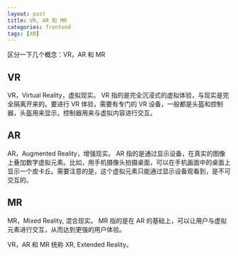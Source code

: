 ```yaml
---
layout: post
title: VR, AR 和 MR
categories: frontend
tags: [XR]
---
```


区分一下几个概念：VR，AR 和 MR

## VR

VR，Virtual Reality，虚拟现实。 VR 指的是完全沉浸式的虚拟体验，与现实是完全隔离开来的。要进行 VR 体验，需要有专门的 VR 设备，一般都是头盔和控制器，头盔用来显示，控制器用来与虚拟内容进行交互。

## AR

AR，Augmented Reality，增强现实。 AR 指的是通过显示设备，在真实的图像上叠加数字虚拟元素。比如，用手机摄像头拍摄桌面，可以在手机画面中的桌面上显示一个皮卡丘。需要注意的是，这个虚拟元素只能通过显示设备观看到，是不可交互的。

## MR

MR，Mixed Reality, 混合现实。 MR 指的是在 AR 的基础上，可以让用户与虚拟元素进行交互，从而达到更强的用户体验。

VR，AR 和 MR 统称 XR, Extended Reality。
